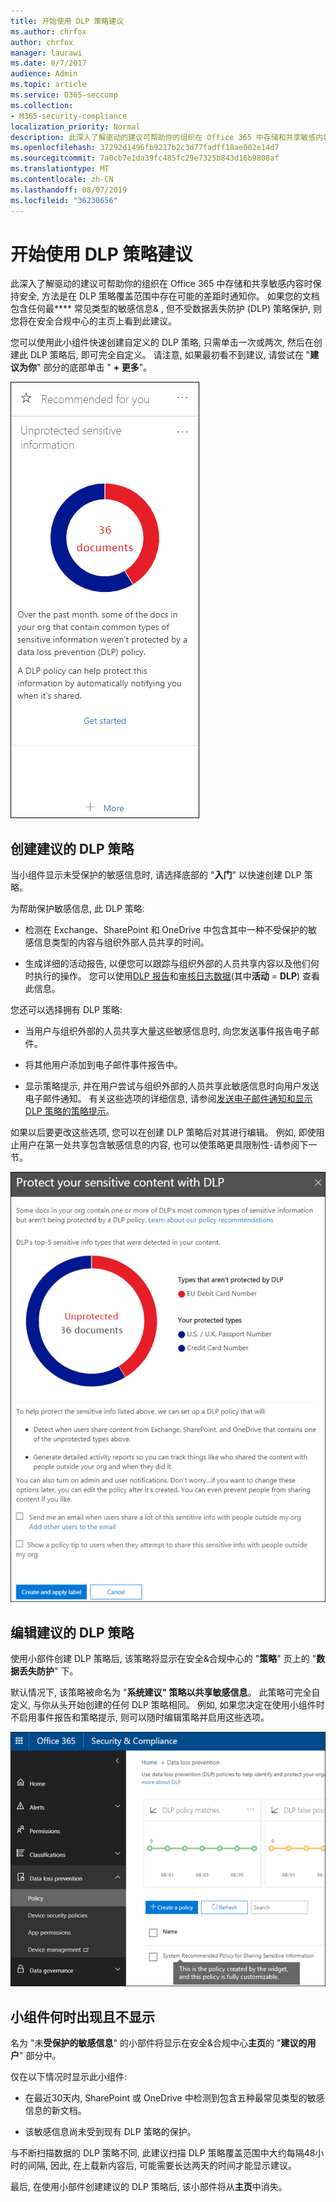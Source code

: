 ```yaml
---
title: 开始使用 DLP 策略建议
ms.author: chrfox
author: chrfox
manager: laurawi
ms.date: 8/7/2017
audience: Admin
ms.topic: article
ms.service: O365-seccomp
ms.collection:
- M365-security-compliance
localization_priority: Normal
description: 此深入了解驱动的建议可帮助你的组织在 Office 365 中存储和共享敏感内容时保持安全, 方法是在 DLP 策略覆盖范围中存在可能的差距时通知你。 如果您的文档包含任何最常用的五种类型&amp;的敏感信息, 但不受 DLP 策略保护, 您将在安全合规中心的主页上看到此建议。
ms.openlocfilehash: 37292d1496fb9217b2c3d77fadff18ae002e14d7
ms.sourcegitcommit: 7a0cb7e1da39fc485fc29e7325b843d16b9808af
ms.translationtype: MT
ms.contentlocale: zh-CN
ms.lasthandoff: 08/07/2019
ms.locfileid: "36230656"
---
```

# <a name="get-started-with-dlp-policy-recommendations"></a>开始使用 DLP 策略建议

此深入了解驱动的建议可帮助你的组织在 Office 365 中存储和共享敏感内容时保持安全, 方法是在 DLP 策略覆盖范围中存在可能的差距时通知你。 如果您的文档包含任何最**** 常见类型的敏感信息&amp; , 但不受数据丢失防护 (DLP) 策略保护, 则您将在安全合规中心的主页上看到此建议。 
  
您可以使用此小组件快速创建自定义的 DLP 策略, 只需单击一次或两次, 然后在创建此 DLP 策略后, 即可完全自定义。 请注意, 如果最初看不到建议, 请尝试在 "**建议为你**" 部分的底部单击 " **+ 更多**"。 
  
![名为不受保护的敏感信息的小部件](media/91bc04d2-6eff-4294-8b73-b2d56d26ffc4.png)
  
## <a name="create-the-recommended-dlp-policy"></a>创建建议的 DLP 策略

当小组件显示未受保护的敏感信息时, 请选择底部的 "**入门**" 以快速创建 DLP 策略。 
  
为帮助保护敏感信息, 此 DLP 策略:
  
- 检测在 Exchange、SharePoint 和 OneDrive 中包含其中一种不受保护的敏感信息类型的内容与组织外部人员共享的时间。
    
- 生成详细的活动报告, 以便您可以跟踪与组织外部的人员共享内容以及他们何时执行的操作。 您可以使用[DLP 报告](view-the-dlp-reports.md)和[审核日志数据](search-the-audit-log-in-security-and-compliance.md)(其中**活动** = **DLP**) 查看此信息。
    
您还可以选择拥有 DLP 策略:
  
- 当用户与组织外部的人员共享大量这些敏感信息时, 向您发送事件报告电子邮件。
    
- 将其他用户添加到电子邮件事件报告中。
    
- 显示策略提示, 并在用户尝试与组织外部的人员共享此敏感信息时向用户发送电子邮件通知。 有关这些选项的详细信息, 请参阅[发送电子邮件通知和显示 DLP 策略的策略提示](use-notifications-and-policy-tips.md)。
    
如果以后要更改这些选项, 您可以在创建 DLP 策略后对其进行编辑。 例如, 即使阻止用户在第一处共享包含敏感信息的内容, 也可以使策略更具限制性-请参阅下一节。
  
![名为不受保护的敏感信息的小部件的设置](media/b6106cbd-1bed-4582-aaef-b678de470c9b.png)
  
## <a name="edit-the-recommended-dlp-policy"></a>编辑建议的 DLP 策略

使用小部件创建 DLP 策略后, 该策略将显示在安全&amp;合规中心的 "**策略**" 页上的 "**数据丢失防护**" 下。 
  
默认情况下, 该策略被命名为 "**系统建议" 策略以共享敏感信息**。 此策略可完全自定义, 与你从头开始创建的任何 DLP 策略相同。 例如, 如果您决定在使用小组件时不启用事件报告和策略提示, 则可以随时编辑策略并启用这些选项。
  
![系统建议的共享敏感信息的策略](media/2fc49f25-ec25-4433-add4-d60f73888f13.png)
  
## <a name="when-the-widget-does-and-does-not-appear"></a>小组件何时出现且不显示

名为 "未**受保护的敏感信息**" 的小部件将显示在安全&amp;合规中心**主页**的 "**建议的用户**" 部分中。 
  
仅在以下情况时显示此小组件:
  
- 在最近30天内, SharePoint 或 OneDrive 中检测到包含五种最常见类型的敏感信息的新文档。
    
- 该敏感信息尚未受到现有 DLP 策略的保护。
    
与不断扫描数据的 DLP 策略不同, 此建议扫描 DLP 策略覆盖范围中大约每隔48小时的间隔, 因此, 在上载新内容后, 可能需要长达两天的时间才能显示建议。
  
最后, 在使用小部件创建建议的 DLP 策略后, 该小部件将从**主页**中消失。 
  


